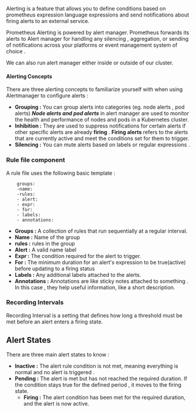 

Alerting is a feature that allows you to define conditions based on prometheus expression language expressions and send notifications about firing alerts to an external service. 

Prometheus Alerting is powered by alert manager. Prometheus forwards its alerts to Alert manager for handling any silencing , aggregation,  or sending of notifications across your platforms or event management system of choice . 


We can also run alert manager either inside or outside of our cluster. 


#### Alerting Concepts

There are three alerting concepts to familiarize yourself with when using Alertmanager to configure alerts : 

*  **Grouping :**  You can group alerts into categories (eg. node alerts , pod alerts)
			***Node alerts and pod alerts*** in alert manager are used to monitor the health and performance of nodes and pods in a Kubernetes cluster. 
* **Inhibition :**  They are used to suppress notifications for certain alerts if other specific alerts are already **firing** . 
			**Firing alerts** refers to the alerts that are currently active and meet the conditions set for them to trigger. 
* **Silencing :**  You can mute alerts based on labels or regular expressions .


### Rule file component 

A rule file uses the following basic template : 

		groups:  
		-name:  
		-rules: 
		- alert:
		- expr:  
		- for: 
		- labels:   
		- annotations:


* **Groups :** A collection of rules that run sequentially at a regular interval.
* **Name :** Name of the group 
* **rules :** rules in the group 
* **Alert :** A valid name label 
* **Expr :** The condition required for the alert to trigger. 
* **For :** The minimum duration for an alert's expression to be true(active) before updating              to a firing status 
* **Labels :** Any additional labels attached to the alerts. 
* **Annotations :** Annotations are like sticky notes attached to something . In this case , they help useful information, like a short description. 


### Recording Intervals 

Recording Interval is a setting that defines how long a threshold must be met before an alert enters a firing state. 




## Alert States

There are three main alert states to know : 

*  **Inactive :**  The alert rule condition is not met, meaning everything is normal and no alert 
			is triggered . 
*  **Pending :** The alert is met but has not reached the required duration. If the condition 
			stays true for the defined period , it moves to the firing state. 
	* **Firing :** The alert condition has been met for the required duration, and the alert is now active. 